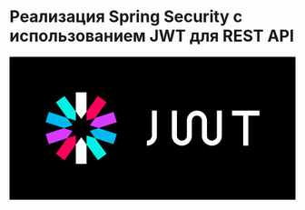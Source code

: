 # Реализация Spring Security с использованием JWT для REST API

![Иллюстрация к проекту](logo-asset.svg)
